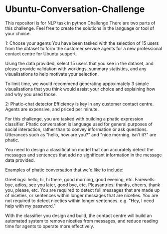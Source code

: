 # Ubuntu-Conversation-Challenge
This repositori is for NLP task in python
Challenge
There are two parts of this challenge. Feel free to create the solutions in the language or tool of your choice.

1: Choose your agents
You have been tasked with the selection of 15 users from the dataset to form the customer service agents for a new professional contact centre for Ubuntu support.

Using the data provided, select 15 users that you see in the dataset, and please provide validation with workings, summary statistics, and any visualisations to help motivate your selection.

To limit time, we would recommend generating appoximately 3 simple visualisations that you think would assist your choice and explaining how and why you used those.

2: Phatic-chat detector
Efficiency is key in any customer contact centre. Agents are expensive, and priced per minute.

For this challenge, you are tasked with building a phatic expression classifier. Phatic conversation is language used for general purposes of social interaction, rather than to convey information or ask questions. Utterances such as "hello, how are you?" and "nice morning, isn't it?" are phatic.

You need to design a classification model that can accurately detect the messages and sentences that add no significant information in the message data provided.

Examples of phatic conversation that we'd like to include:

Greetings: hello, hi, hi there, good morning, good evening, etc.
Farewells: bye, adios, see you later, good bye, etc.
Pleasantries: thanks, cheers, thank you, please, etc.
You are required to detect full messages that are made up of niceties, or sentences within longer messages that are niceties. You are not required to detect niceties within longer sentences. e.g. "Hey, I need help with my password."

With the classifier you design and build, the contact centre will build an automated system to remove niceties from messages, and reduce reading time for agents to operate more effectively.
